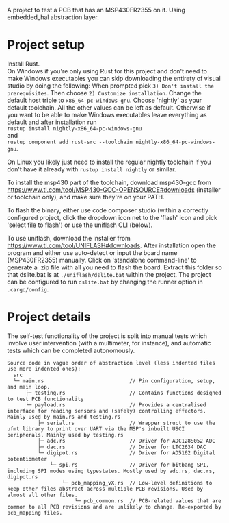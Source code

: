 A project to test a PCB that has an MSP430FR2355 on it. Using embedded_hal abstraction layer.

# Project setup
Install Rust. \
On Windows if you're only using Rust for this project and don't need to make Windows executables you can skip downloading the entirety of visual studio by doing the following: When prompted pick `3) Don't install the prerequisites`. Then choose `2) Customize installation`. Change the default host triple to `x86_64-pc-windows-gnu`. Choose 'nightly' as your default toolchain. All the other values can be left as default.
Otherwise if you want to be able to make Windows executables leave everything as default and after installation run \
`rustup install nightly-x86_64-pc-windows-gnu` \
and \
`rustup component add rust-src --toolchain nightly-x86_64-pc-windows-gnu`.

On Linux you likely just need to install the regular nightly toolchain if you don't have it already with `rustup install nightly` or similar.

To install the msp430 part of the toolchain, download msp430-gcc from https://www.ti.com/tool/MSP430-GCC-OPENSOURCE#downloads (installer or toolchain only), and make sure they're on your PATH.

To flash the binary, either use code composer studio (within a correctly configured project, click the dropdown icon net to the 'flash' icon and pick 'select file to flash') or use the uniflash CLI (below).

To use uniflash, download the installer from https://www.ti.com/tool/UNIFLASH#downloads. After installation open the program and either use auto-detect or input the board name (MSP430FR2355) manually. Click on 'standalone command-line' to generate a .zip file with all you need to flash the board.
Extract this folder so that dslite.bat is at `./uniflash/dslite.bat` within the project. The project can be configured to run `dslite.bat` by changing the runner option in `.cargo/config`.

# Project details
The self-test functionality of the project is split into manual tests which involve user intervention (with a multimeter, for instance), and automatic tests which can be completed autonomously.
```
Source code in vague order of abstraction level (less indented files use more indented ones):
  src
  └─ main.rs                            // Pin configuration, setup, and main loop.
      ├─ testing.rs                     // Contains functions designed to test PCB functionality
      └─ payload.rs                     // Provides a centralised interface for reading sensors and (safely) controlling effectors. Mainly used by main.rs and testing.rs
          ├─ serial.rs                  // Wrapper struct to use the ufmt library to print over UART via the MSP's inbuilt USCI peripherals. Mainly used by testing.rs
          ├─ adc.rs                     // Driver for ADC128S052 ADC
          ├─ dac.rs                     // Driver for LTC2634 DAC
          └─ digipot.rs                 // Driver for AD5162 Digital potentiometer
              └─ spi.rs                 // Driver for bitbang SPI, including SPI modes using typestates. Mostly used by adc.rs, dac.rs, digipot.rs
                  └─ pcb_mapping_vX.rs  // Low-level definitions to keep other files abstract across multiple PCB revisions. Used by almost all other files.
                      └─ pcb_common.rs  // PCB-related values that are common to all PCB revisions and are unlikely to change. Re-exported by pcb_mapping files.
```
